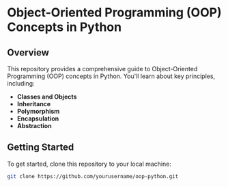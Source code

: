 # Object-Oriented Programming (OOP) Concepts in Python

## Overview

This repository provides a comprehensive guide to Object-Oriented Programming (OOP) concepts in Python. You'll learn about key principles, including:

- **Classes and Objects**
- **Inheritance**
- **Polymorphism**
- **Encapsulation**
- **Abstraction**

## Getting Started

To get started, clone this repository to your local machine:

```bash
git clone https://github.com/yourusername/oop-python.git
